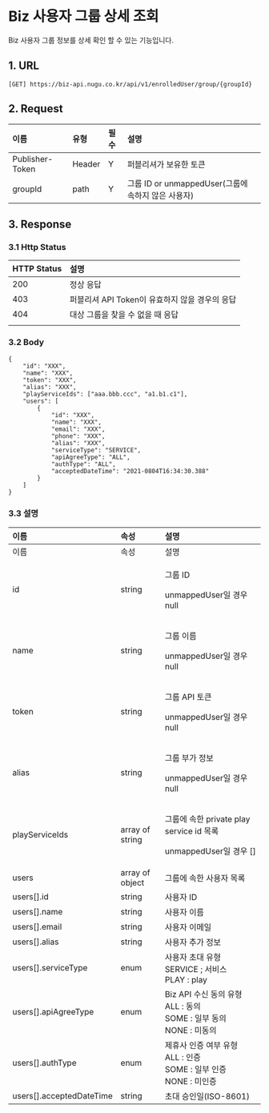 # Biz 사용자 그룹 상세 조회

Biz 사용자 그룹 정보를 상세 확인 할 수 있는 기능입니다.

## 1. URL <a id="Biz&#xC0AC;&#xC6A9;&#xC790;&#xADF8;&#xB8F9;&#xC0C1;&#xC138;&#xC870;&#xD68C;v1-1.URL"></a>

```text
[GET] https://biz-api.nugu.co.kr/api/v1/enrolledUser/group/{groupId}
```

## 2. Request <a id="Biz&#xC0AC;&#xC6A9;&#xC790;&#xADF8;&#xB8F9;&#xC0C1;&#xC138;&#xC870;&#xD68C;v1-2.Request"></a>

| 이름 | 유형 | 필수 | 설명 |
| :--- | :--- | :--- | :--- |
| Publisher-Token | Header | Y | 퍼블리셔가 보유한 토큰 |
| groupId | path | Y | 그룹 ID or unmappedUser\(그룹에 속하지 않은 사용자\) |

## 3. Response <a id="Biz&#xC0AC;&#xC6A9;&#xC790;&#xADF8;&#xB8F9;&#xC0C1;&#xC138;&#xC870;&#xD68C;v1-3.Response"></a>

### 3.1 Http Status <a id="Biz&#xC0AC;&#xC6A9;&#xC790;&#xADF8;&#xB8F9;&#xC0C1;&#xC138;&#xC870;&#xD68C;v1-3.1HttpStatus"></a>

| HTTP Status | 설명 |
| :--- | :--- |
| 200 | 정상 응답 |
| 403 | 퍼블리셔 API Token이 유효하지 않을 경우의 응답 |
| 404 | 대상 그룹을 찾을 수 없을 때 응답 |
|  |  |

### 3.2 Body <a id="Biz&#xC0AC;&#xC6A9;&#xC790;&#xADF8;&#xB8F9;&#xC0C1;&#xC138;&#xC870;&#xD68C;v1-3.2Body"></a>

```text
{
    "id": "XXX",
    "name": "XXX",
    "token": "XXX",
    "alias": "XXX",
    "playServiceIds": ["aaa.bbb.ccc", "a1.b1.c1"],
    "users": [
        {
            "id": "XXX",
            "name": "XXX",
            "email": "XXX",
            "phone": "XXX",
            "alias": "XXX",
            "serviceType": "SERVICE",
            "apiAgreeType": "ALL",
            "authType": "ALL",
            "acceptedDateTime": "2021-0804T16:34:30.388"
        }
    ]
}
```

### 3.3 설명 <a id="Biz&#xC0AC;&#xC6A9;&#xC790;&#xADF8;&#xB8F9;&#xC0C1;&#xC138;&#xC870;&#xD68C;v1-3.3&#xC124;&#xBA85;"></a>

<table>
  <thead>
    <tr>
      <th style="text-align:left">&#xC774;&#xB984;</th>
      <th style="text-align:left">&#xC18D;&#xC131;</th>
      <th style="text-align:left">&#xC124;&#xBA85;</th>
    </tr>
  </thead>
  <tbody>
    <tr>
      <td style="text-align:left">&#xC774;&#xB984;</td>
      <td style="text-align:left">&#xC18D;&#xC131;</td>
      <td style="text-align:left">&#xC124;&#xBA85;</td>
    </tr>
    <tr>
      <td style="text-align:left">id</td>
      <td style="text-align:left">string</td>
      <td style="text-align:left">
        <p>&#xADF8;&#xB8F9; ID</p>
        <p>unmappedUser&#xC77C; &#xACBD;&#xC6B0; null</p>
      </td>
    </tr>
    <tr>
      <td style="text-align:left">name</td>
      <td style="text-align:left">string</td>
      <td style="text-align:left">
        <p>&#xADF8;&#xB8F9; &#xC774;&#xB984;</p>
        <p>unmappedUser&#xC77C; &#xACBD;&#xC6B0; null</p>
      </td>
    </tr>
    <tr>
      <td style="text-align:left">token</td>
      <td style="text-align:left">string</td>
      <td style="text-align:left">
        <p>&#xADF8;&#xB8F9; API &#xD1A0;&#xD070;</p>
        <p>unmappedUser&#xC77C; &#xACBD;&#xC6B0; null</p>
      </td>
    </tr>
    <tr>
      <td style="text-align:left">alias</td>
      <td style="text-align:left">string</td>
      <td style="text-align:left">
        <p>&#xADF8;&#xB8F9; &#xBD80;&#xAC00; &#xC815;&#xBCF4;</p>
        <p>unmappedUser&#xC77C; &#xACBD;&#xC6B0; null</p>
      </td>
    </tr>
    <tr>
      <td style="text-align:left">playServiceIds</td>
      <td style="text-align:left">array of string</td>
      <td style="text-align:left">
        <p>&#xADF8;&#xB8F9;&#xC5D0; &#xC18D;&#xD55C; private play service id &#xBAA9;&#xB85D;</p>
        <p>unmappedUser&#xC77C; &#xACBD;&#xC6B0; []</p>
      </td>
    </tr>
    <tr>
      <td style="text-align:left">users</td>
      <td style="text-align:left">array of object</td>
      <td style="text-align:left">&#xADF8;&#xB8F9;&#xC5D0; &#xC18D;&#xD55C; &#xC0AC;&#xC6A9;&#xC790; &#xBAA9;&#xB85D;</td>
    </tr>
    <tr>
      <td style="text-align:left">users[].id</td>
      <td style="text-align:left">string</td>
      <td style="text-align:left">&#xC0AC;&#xC6A9;&#xC790; ID</td>
    </tr>
    <tr>
      <td style="text-align:left">users[].name</td>
      <td style="text-align:left">string</td>
      <td style="text-align:left">&#xC0AC;&#xC6A9;&#xC790; &#xC774;&#xB984;</td>
    </tr>
    <tr>
      <td style="text-align:left">users[].email</td>
      <td style="text-align:left">string</td>
      <td style="text-align:left">&#xC0AC;&#xC6A9;&#xC790; &#xC774;&#xBA54;&#xC77C;</td>
    </tr>
    <tr>
      <td style="text-align:left">users[].alias</td>
      <td style="text-align:left">string</td>
      <td style="text-align:left">&#xC0AC;&#xC6A9;&#xC790; &#xCD94;&#xAC00; &#xC815;&#xBCF4;</td>
    </tr>
    <tr>
      <td style="text-align:left">users[].serviceType</td>
      <td style="text-align:left">enum</td>
      <td style="text-align:left">&#xC0AC;&#xC6A9;&#xC790; &#xCD08;&#xB300; &#xC720;&#xD615;
        <br />SERVICE ; &#xC11C;&#xBE44;&#xC2A4;
        <br />PLAY : play</td>
    </tr>
    <tr>
      <td style="text-align:left">users[].apiAgreeType</td>
      <td style="text-align:left">enum</td>
      <td style="text-align:left">Biz API &#xC218;&#xC2E0; &#xB3D9;&#xC758; &#xC720;&#xD615;
        <br />ALL : &#xB3D9;&#xC758;
        <br />SOME : &#xC77C;&#xBD80; &#xB3D9;&#xC758;
        <br />NONE : &#xBBF8;&#xB3D9;&#xC758;</td>
    </tr>
    <tr>
      <td style="text-align:left">users[].authType</td>
      <td style="text-align:left">enum</td>
      <td style="text-align:left">&#xC81C;&#xD734;&#xC0AC; &#xC778;&#xC99D; &#xC5EC;&#xBD80; &#xC720;&#xD615;
        <br
        />ALL : &#xC778;&#xC99D;
        <br />SOME : &#xC77C;&#xBD80; &#xC778;&#xC99D;
        <br />NONE : &#xBBF8;&#xC778;&#xC99D;</td>
    </tr>
    <tr>
      <td style="text-align:left">users[].acceptedDateTime</td>
      <td style="text-align:left">string</td>
      <td style="text-align:left">&#xCD08;&#xB300; &#xC2B9;&#xC778;&#xC77C;(ISO-8601)</td>
    </tr>
  </tbody>
</table>

